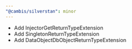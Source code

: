 ```yaml
---
"@cambis/silverstan": minor
---
```


- Add InjectorGetReturnTypeExtension
- Add SingletonReturnTypeExtension
- Add DataObjectDbObjectReturnTypeExtension
